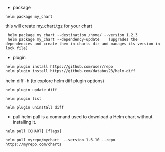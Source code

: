 - package
```
helm package my_chart
```
this will create my_chart.tgz for your chart

```
 helm package my_chart --destination /home/ --version 1.2.3
 helm package my_chart --dependency-update    (upgrades the dependencies and create them in charts dir and manages its version in lock file)
```

- plugin

```
helm plugin install https://github.com/user/repo
helm plugin install https://github.com/databus23/helm-diff
```

helm diff -h (to explore helm diff plugin options)

```
helm plugin update diff
```


```
helm plugin list
```


```
helm plugin uninstall diff
```


- pull
helm pull is a command used to download a Helm chart without installing it.

```
helm pull [CHART] [flags]
```

```
helm pull myrepo/mychart  --version 1.6.10 --repo https://myrepo.com/charts
```
